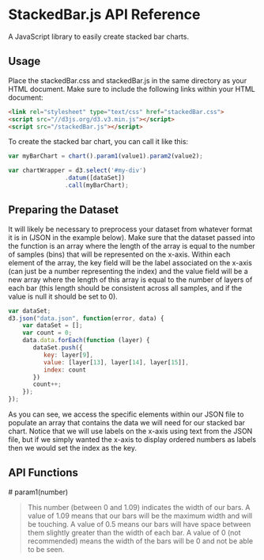 # StackedBar.js API Reference

A JavaScript library to easily create stacked bar charts.

## Usage

Place the stackedBar.css and stackedBar.js in the same directory as your HTML document. Make sure to include the following links within your HTML document:

```html
<link rel="stylesheet" type="text/css" href="stackedBar.css">
<script src="//d3js.org/d3.v3.min.js"></script>
<script src="/stackedBar.js"></script>
```

To create the stacked bar chart, you can call it like this:

```javascript
var myBarChart = chart().param1(value1).param2(value2);

var chartWrapper = d3.select('#my-div')
                .datum([dataSet]) 
                .call(myBarChart); 
```
## Preparing the Dataset

It will likely be necessary to preprocess your dataset from whatever format it is in (JSON in the example below). Make sure that the dataset passed into the function is an array where the length of the array is equal to the number of samples (bins) that will be represented on the x-axis. Within each element of the array, the key field will be the label associated on the x-axis (can just be a number representing the index) and the value field will be a new array where the length of this array is equal to the number of layers of each bar (this length should be consistent across all samples, and if the value is null it should be set to 0). 

```javascript
var dataSet;
d3.json("data.json", function(error, data) {
    var dataSet = [];
    var count = 0;
    data.data.forEach(function (layer) {
       dataSet.push({
          key: layer[9],
          value: [layer[13], layer[14], layer[15]],
          index: count
       })
       count++; 
    });
});
```

As you can see, we access the specific elements within our JSON file to populate an array that contains the data we will need for our stacked bar chart. Notice that we will use labels on the x-axis using text from the JSON file, but if we simply wanted the x-axis to display ordered numbers as labels then we would set the index as the key.


## API Functions

\# param1(number)

> This number (between 0 and 1.09) indicates the width of our bars. A value of 1.09 means that our bars will be the maximum width and will be touching. A value of 0.5 means our bars will have space between them slightly greater than the width of each bar. A value of 0 (not recommended) means the width of the bars will be 0 and not be able to be seen. 
